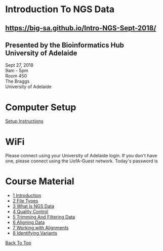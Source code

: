 # Introduction To NGS Data

## https://big-sa.github.io/Intro-NGS-Sept-2018/

## Presented by the Bioinformatics Hub <br> University of Adelaide

Sept 27, 2018  
9am - 5pm  
Room 450  
The Braggs   
University of Adelaide

# Computer Setup

[Setup Instructions](install/setup)

# WiFi

Please connect using your University of Adelaide login.
If you don't have one, please connect using the UofA-Guest network.
Today's password is 

# Course Material

- [1 Introduction](notes/Introduction)
- [2 File Types](notes/file_types)
- [3 What Is NGS Data](notes/raw_data)
- [4 Quality Control](notes/qc)
- [5 Trimming And Filtering Data](notes/filtering_sequence)
- [6 Aligning Data](notes/alignment)
- [7 Working with Alignments](notes/working_with_alignments)
- [8 Identifying Variants](notes/variant_calling)


[Back To Top](#introduction-to-ngs-data)
